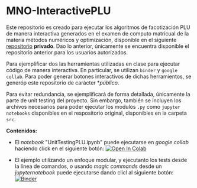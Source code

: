 # MNO-InteractivePLU

Este repositorio es creado para ejecutar los algoritmos de facotización PLU de manera interactiva generados en el examen de computo matricual de la materia métodos numéricos y optimización, disponible en el siguiente [repositorio](https://github.com/mno-2020-gh-classroom/ex-modulo-3-comp-matricial-plu-paola-md/tree/master/src/test_algorithms) **privado**. Dao lo anterior, únicamente se encuentra disponible el repositorio anterior para los usuarios autorizados.


Para ejemplificar dos las herramientas utilizadas en clase para ejecutar código de manera interactiva. En particular, se utilizan `binder` y `google collab`. Para poder generar botones interactivos de dichas herramientos, se generóp este repositorio de carácter **público*.

Para evitar redundancia, se ejemplificará de forma detallada, únicamente la parte de unit testing del proyecto. Sin embargo, también se incluyen los archivos necesarios para poder ejecutar los modulos `.py` como `jupyter notebooks` disponibles en el respositorio original, disponibles en la carpeta `src`.

**Contenidos:**

- El _notebook_ "UnitTestingPLU.ipynb" puede ejecutarse en _google collab_  haciendo click en el siguiente botón: <a href="https://colab.research.google.com/github/C1587S/MNO-interactivePLU/blob/master/UnitTestingPLU.ipynb" target="_parent"><img src="https://colab.research.google.com/assets/colab-badge.svg" alt="Open In Colab"/></a>

- El ejemplo utilizando un enfoque modular, y ejecutanto los tests desde la línea de comandos, o usando _magic commands_ desde un _jupyternotebook_  puede ejecutarse dando clicl al siguiente botón: [![Binder](https://mybinder.org/badge_logo.svg)](https://mybinder.org/v2/gh/C1587S/MNO-interactivePLU/master)
